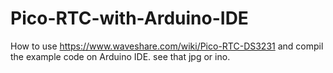 # Pico-RTC-with-Arduino-IDE
How to use https://www.waveshare.com/wiki/Pico-RTC-DS3231 and compil the example code on Arduino IDE.
see that jpg or ino.

